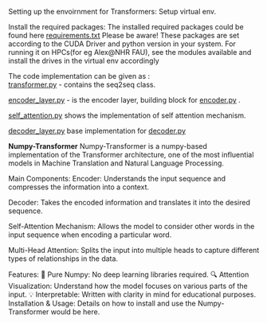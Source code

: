Setting up the envoirnment for Transformers:
Setup virtual env.

Install the required packages: The installed required packages could be found here [requirements.txt](https://github.com/AmritanshuV/Numpy-Transformer/blob/main/transformer/requirements.txt)
Please be aware! These packages are set according to the CUDA Driver and python version in your system.
For running it on HPCs(for eg Alex@NHR FAU), see the modules available and install the drives in the virtual env accordingly

The code implementation can be given as :  
[transformer.py](https://github.com/AmritanshuV/Numpy-Transformer/blob/main/transformer/transformer.py) - contains the seq2seq class.

[encoder_layer.py](https://github.com/AmritanshuV/Numpy-Transformer/blob/main/layers/combined/decoder_layer.py) - is the encoder layer, building block for [encoder.py](https://github.com/AmritanshuV/Numpy-Transformer/blob/main/encoder.py) .

[self_attention.py](https://github.com/AmritanshuV/Numpy-Transformer/blob/main/layers/combined/self_attention.py) shows the implementation of self attention mechanism.

[decoder_layer.py](https://github.com/AmritanshuV/Numpy-Transformer/blob/main/decoder.py) base implementation for [decoder.py](https://github.com/AmritanshuV/Numpy-Transformer/blob/main/decoder.py)




**Numpy-Transformer**
Numpy-Transformer is a numpy-based implementation of the Transformer architecture, one of the most influential models in Machine Translation and Natural Language Processing.

Main Components:
Encoder: Understands the input sequence and compresses the information into a context.

Decoder: Takes the encoded information and translates it into the desired sequence.

Self-Attention Mechanism: Allows the model to consider other words in the input sequence when encoding a particular word.

Multi-Head Attention: Splits the input into multiple heads to capture different types of relationships in the data.

Features:
🚀 Pure Numpy: No deep learning libraries required.
🔍 Attention Visualization: Understand how the model focuses on various parts of the input.
💡 Interpretable: Written with clarity in mind for educational purposes.
Installation & Usage:
Details on how to install and use the Numpy-Transformer would be here.
